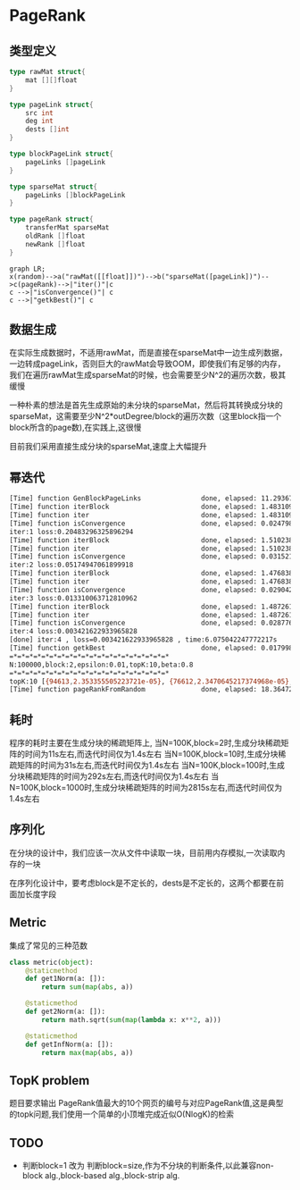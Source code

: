 # PageRank

## 类型定义

```go
type rawMat struct{
    mat [][]float
}

type pageLink struct{
    src int
    deg int
    dests []int
}

type blockPageLink struct{
    pageLinks []pageLink
}

type sparseMat struct{
    pageLinks []blockPageLink
}

type pageRank struct{
    transferMat sparseMat
    oldRank []float
    newRank []float
}
```

```mermaid
graph LR;
x(random)-->a("rawMat([[float]])")-->b("sparseMat([pageLink])")-->c(pageRank)-->|"iter()"|c
c -->|"isConvergence()"| c
c -->|"getkBest()"| c
```

## 数据生成

在实际生成数据时，不适用rawMat，而是直接在sparseMat中一边生成列数据，一边转成pageLink，否则巨大的rawMat会导致OOM，即使我们有足够的内存，我们在遍历rawMat生成sparseMat的时候，也会需要至少N^2的遍历次数，极其缓慢

一种朴素的想法是首先生成原始的未分块的sparseMat，然后将其转换成分块的sparseMat，这需要至少N^2*outDegree/block的遍历次数（这里block指一个block所含的page数),在实践上,这很慢

目前我们采用直接生成分块的sparseMat,速度上大幅提升

## 幂迭代
```sh
[Time] function GenBlockPageLinks               done, elapsed: 11.29367470741272s
[Time] function iterBlock                       done, elapsed: 1.483109474182129s
[Time] function iter                            done, elapsed: 1.483109474182129s
[Time] function isConvergence                   done, elapsed: 0.02479839324951172s
iter:1 loss:0.20483296325896294
[Time] function iterBlock                       done, elapsed: 1.5102384090423584s
[Time] function iter                            done, elapsed: 1.5102384090423584s
[Time] function isConvergence                   done, elapsed: 0.03152179718017578s
iter:2 loss:0.05174947061899918
[Time] function iterBlock                       done, elapsed: 1.4768381118774414s
[Time] function iter                            done, elapsed: 1.4768381118774414s
[Time] function isConvergence                   done, elapsed: 0.02904224395751953s
iter:3 loss:0.013310063712810962
[Time] function iterBlock                       done, elapsed: 1.4872612953186035s
[Time] function iter                            done, elapsed: 1.4872612953186035s
[Time] function isConvergence                   done, elapsed: 0.028776884078979492s
iter:4 loss:0.003421622933965828
[done] iter:4 , loss=0.003421622933965828 , time:6.075042247772217s
[Time] function getkBest                        done, elapsed: 0.017998218536376953s
=*=*=*=*=*=*=*=*=*=*=*=*=*=*=*=*=*=*=*=*
N:100000,block:2,epsilon:0.01,topK:10,beta:0.8
=*=*=*=*=*=*=*=*=*=*=*=*=*=*=*=*=*=*=*=*
topK:10 [{94613,2.353355505223721e-05}, {76612,2.3470645217374968e-05}, {7964,2.3235558173499365e-05}, {71112,2.284916788570746e-05}, {3185,2.260153149324065e-05}, {26556,2.2564451960363848e-05}, {61130,2.253012423729923e-05}, {16702,2.24816157745655e-05}, {19175,2.244627766301746e-05}, {5011,2.2237470816559202e-05}]
[Time] function pageRankFromRandom              done, elapsed: 18.36472249031067s
```

## 耗时
程序的耗时主要在生成分块的稀疏矩阵上,
当N=100K,block=2时,生成分块稀疏矩阵的时间为11s左右,而迭代时间仅为1.4s左右
当N=100K,block=10时,生成分块稀疏矩阵的时间为31s左右,而迭代时间仅为1.4s左右
当N=100K,block=100时,生成分块稀疏矩阵的时间为292s左右,而迭代时间仅为1.4s左右
当N=100K,block=1000时,生成分块稀疏矩阵的时间为2815s左右,而迭代时间仅为1.4s左右


## 序列化

在分块的设计中，我们应该一次从文件中读取一块，目前用内存模拟,一次读取内存的一块

在序列化设计中，要考虑block是不定长的，dests是不定长的，这两个都要在前面加长度字段

## Metric

集成了常见的三种范数

```python
class metric(object):
    @staticmethod
    def get1Norm(a: []):
        return sum(map(abs, a))

    @staticmethod
    def get2Norm(a: []):
        return math.sqrt(sum(map(lambda x: x**2, a)))

    @staticmethod
    def getInfNorm(a: []):
        return max(map(abs, a))
```

## TopK problem
题目要求输出 PageRank值最大的10个网页的编号与对应PageRank值,这是典型的topk问题,我们使用一个简单的小顶堆完成近似O(NlogK)的检索

## TODO
- 判断block=1 改为 判断block=size,作为不分块的判断条件,以此兼容non-block alg.,block-based alg.,block-strip alg.
